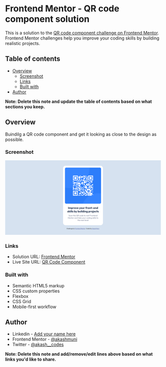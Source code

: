 # Frontend Mentor - QR code component solution

This is a solution to the [QR code component challenge on Frontend Mentor](https://www.frontendmentor.io/challenges/qr-code-component-iux_sIO_H). Frontend Mentor challenges help you improve your coding skills by building realistic projects.

## Table of contents

- [Overview](#overview)
  - [Screenshot](#screenshot)
  - [Links](#links)
  - [Built with](#built-with)
- [Author](#author)

**Note: Delete this note and update the table of contents based on what sections you keep.**

## Overview

Buindilg a QR code component and get it looking as close to the design as possible.

### Screenshot

![](./images/screenshot.png)

### Links

- Solution URL: [Frontend Mentor](https://github.com/akashmuni/Frontend-Mentor/tree/main/qr-code-component)
- Live Site URL: [QR Code Component](https://qr-code-component-fm-akash-muni.netlify.app)

### Built with

- Semantic HTML5 markup
- CSS custom properties
- Flexbox
- CSS Grid
- Mobile-first workflow

## Author

- Linkedin - [Add your name here](https://www.linkedin.com/in/akashmuni/)
- Frontend Mentor - [@akashmuni](https://www.frontendmentor.io/profile/akashmuni)
- Twitter - [@akash\_\_codes](https://www.twitter.com/akash__codes)

**Note: Delete this note and add/remove/edit lines above based on what links you'd like to share.**
